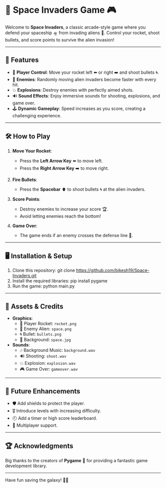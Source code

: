 
# 🚀 Space Invaders Game 🎮

Welcome to **Space Invaders**, a classic arcade-style game where you defend your spaceship 🛸 from invading aliens 👾. Control your rocket, shoot bullets, and score points to survive the alien invasion!

---

## 🎯 Features

- 🚀 **Player Control**: Move your rocket left ⬅️ or right ➡️ and shoot bullets 🌀.
- 👾 **Enemies**: Randomly moving alien invaders become faster with every hit.
- 💥 **Explosions**: Destroy enemies with perfectly aimed shots.
- 🔊 **Sound Effects**: Enjoy immersive sounds for shooting, explosions, and game over.
- 🕹️ **Dynamic Gameplay**: Speed increases as you score, creating a challenging experience.

---

## 🛠️ How to Play

1. **Move Your Rocket**:
   - Press the **Left Arrow Key** ⬅️ to move left.
   - Press the **Right Arrow Key** ➡️ to move right.

2. **Fire Bullets**:
   - Press the **Spacebar** ⬆️ to shoot bullets 🌀 at the alien invaders.

3. **Score Points**:
   - Destroy enemies to increase your score 🏆.
   - Avoid letting enemies reach the bottom!

4. **Game Over**:
   - The game ends if an enemy crosses the defense line 🔴.

---

## 🖥️ Installation & Setup

1. Clone this repository:
   git clone https://github.com/bikesh19/Space-Invaders.git
2. Install the required libraries:
   pip install pygame
3. Run the game:
   python main.py

---

## 🎨 Assets & Credits

- **Graphics**: 
  - 🚀 Player Rocket: `rocket.png`
  - 👾 Enemy Alien: `space.png`
  - 🌀 Bullet: `bullets.png`
  - 🌌 Background: `space.jpg`
- **Sounds**: 
  - 🎶 Background Music: `background.wav`
  - 🔊 Shooting: `shoot.wav`
  - 💥 Explosion: `explosion.wav`
  - 🎮 Game Over: `gameover.wav`

---

## 🌟 Future Enhancements

- 🛡️ Add shields to protect the player.
- 🎖️ Introduce levels with increasing difficulty.
- 🕘 Add a timer or high score leaderboard.
- 👥 Multiplayer support.

---

## 🏆 Acknowledgments

Big thanks to the creators of **Pygame** 🐍 for providing a fantastic game development library.

---

Have fun saving the galaxy! 🌌✨ 

